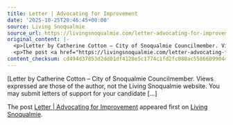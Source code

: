 ```yaml
---
title: Letter | Advocating for Improvement
date: '2025-10-25T20:46:45+00:00'
source: Living Snoqualmie
source_url: https://livingsnoqualmie.com/letter-advocating-for-improvement/?utm_source=rss&utm_medium=rss&utm_campaign=letter-advocating-for-improvement
original_content: |-
  <p>[Letter by Catherine Cotton – City of Snoqualmie Councilmember. Views expressed are those of the author, not the Living Snoqualmie website. You may submit letters of support for your candidate [&#8230;]</p>
  <p>The post <a href="https://livingsnoqualmie.com/letter-advocating-for-improvement/">Letter | Advocating for Improvement</a> appeared first on <a href="https://livingsnoqualmie.com">Living Snoqualmie</a>.</p>
content_checksum: cd494d37853d2dd01df4128e5c1774c1fd2fc088ac55866099044e3b24d0ffdc
---
```


[Letter by Catherine Cotton – City of Snoqualmie Councilmember. Views expressed are those of the author, not the Living Snoqualmie website. You may submit letters of support for your candidate […]

The post [Letter | Advocating for Improvement](https://livingsnoqualmie.com/letter-advocating-for-improvement/) appeared first on [Living Snoqualmie](https://livingsnoqualmie.com).

